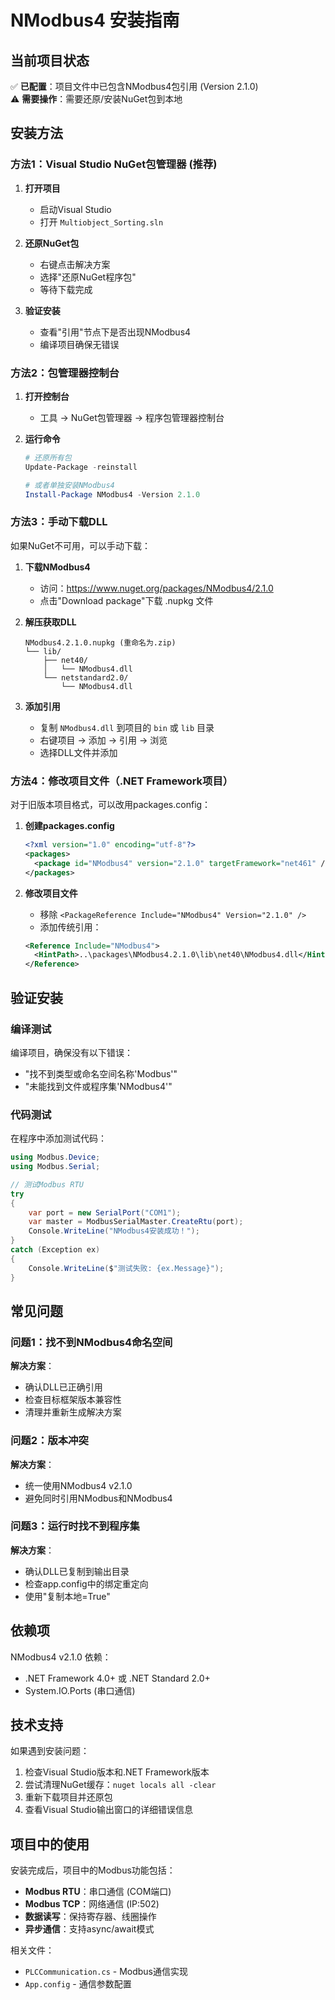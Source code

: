 # NModbus4 安装指南

## 当前项目状态
✅ **已配置**：项目文件中已包含NModbus4包引用 (Version 2.1.0)  
⚠️ **需要操作**：需要还原/安装NuGet包到本地

## 安装方法

### 方法1：Visual Studio NuGet包管理器 (推荐)

1. **打开项目**
   - 启动Visual Studio
   - 打开 `Multiobject_Sorting.sln`

2. **还原NuGet包**
   - 右键点击解决方案
   - 选择"还原NuGet程序包"
   - 等待下载完成

3. **验证安装**
   - 查看"引用"节点下是否出现NModbus4
   - 编译项目确保无错误

### 方法2：包管理器控制台

1. **打开控制台**
   - 工具 → NuGet包管理器 → 程序包管理器控制台

2. **运行命令**
   ```powershell
   # 还原所有包
   Update-Package -reinstall
   
   # 或者单独安装NModbus4
   Install-Package NModbus4 -Version 2.1.0
   ```

### 方法3：手动下载DLL

如果NuGet不可用，可以手动下载：

1. **下载NModbus4**
   - 访问：https://www.nuget.org/packages/NModbus4/2.1.0
   - 点击"Download package"下载 .nupkg 文件

2. **解压获取DLL**
   ```
   NModbus4.2.1.0.nupkg (重命名为.zip)
   └── lib/
       ├── net40/
       │   └── NModbus4.dll
       └── netstandard2.0/
           └── NModbus4.dll
   ```

3. **添加引用**
   - 复制 `NModbus4.dll` 到项目的 `bin` 或 `lib` 目录
   - 右键项目 → 添加 → 引用 → 浏览
   - 选择DLL文件并添加

### 方法4：修改项目文件（.NET Framework项目）

对于旧版本项目格式，可以改用packages.config：

1. **创建packages.config**
   ```xml
   <?xml version="1.0" encoding="utf-8"?>
   <packages>
     <package id="NModbus4" version="2.1.0" targetFramework="net461" />
   </packages>
   ```

2. **修改项目文件**
   - 移除 `<PackageReference Include="NModbus4" Version="2.1.0" />`
   - 添加传统引用：
   ```xml
   <Reference Include="NModbus4">
     <HintPath>..\packages\NModbus4.2.1.0\lib\net40\NModbus4.dll</HintPath>
   </Reference>
   ```

## 验证安装

### 编译测试
编译项目，确保没有以下错误：
- "找不到类型或命名空间名称'Modbus'"
- "未能找到文件或程序集'NModbus4'"

### 代码测试
在程序中添加测试代码：
```csharp
using Modbus.Device;
using Modbus.Serial;

// 测试Modbus RTU
try
{
    var port = new SerialPort("COM1");
    var master = ModbusSerialMaster.CreateRtu(port);
    Console.WriteLine("NModbus4安装成功！");
}
catch (Exception ex)
{
    Console.WriteLine($"测试失败: {ex.Message}");
}
```

## 常见问题

### 问题1：找不到NModbus4命名空间
**解决方案**：
- 确认DLL已正确引用
- 检查目标框架版本兼容性
- 清理并重新生成解决方案

### 问题2：版本冲突
**解决方案**：
- 统一使用NModbus4 v2.1.0
- 避免同时引用NModbus和NModbus4

### 问题3：运行时找不到程序集
**解决方案**：
- 确认DLL已复制到输出目录
- 检查app.config中的绑定重定向
- 使用"复制本地=True"

## 依赖项

NModbus4 v2.1.0 依赖：
- .NET Framework 4.0+ 或 .NET Standard 2.0+
- System.IO.Ports (串口通信)

## 技术支持

如果遇到安装问题：
1. 检查Visual Studio版本和.NET Framework版本
2. 尝试清理NuGet缓存：`nuget locals all -clear`
3. 重新下载项目并还原包
4. 查看Visual Studio输出窗口的详细错误信息

## 项目中的使用

安装完成后，项目中的Modbus功能包括：
- **Modbus RTU**：串口通信 (COM端口)
- **Modbus TCP**：网络通信 (IP:502)
- **数据读写**：保持寄存器、线圈操作
- **异步通信**：支持async/await模式

相关文件：
- `PLCCommunication.cs` - Modbus通信实现
- `App.config` - 通信参数配置